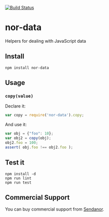 [![Build Status](https://secure.travis-ci.org/Sendanor/nor-data.png?branch=master)](http://travis-ci.org/Sendanor/nor-data)

nor-data
========

Helpers for dealing with JavaScript data

Install
-------

`npm install nor-data`

Usage
-----

### `copy(value)`

Declare it:

```javascript
var copy = require('nor-data').copy;
```

And use it:

```javascript
var obj = {"foo": 10};
var obj2 = copy(obj);
obj2.foo = 100;
assert( obj.foo !== obj2.foo );
```

Test it
-------

```
npm install -d
npm run lint
npm run test
```

Commercial Support
------------------

You can buy commercial support from [Sendanor](http://sendanor.com/software).
